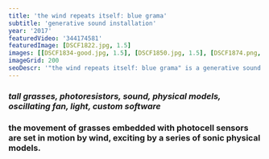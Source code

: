 ```yaml
---
title: 'the wind repeats itself: blue grama'
subtitle: 'generative sound installation'
year: '2017'
featuredVideo: '344174581'
featuredImage: [DSCF1822.jpg, 1.5]
images: [[DSCF1834-good.jpg, 1.5], [DSCF1850.jpg, 1.5], [DSCF1874.png, 1.5]]
imageGrid: 200
seoDescr: '"the wind repeats itself: blue grama" is a generative sound installation that sonifies the movement of grasses embedded with photocell sensors that are set in motion by wind'
---
```


### _tall grasses, photoresistors, sound, physical models, oscillating fan, light, custom software_

### the movement of grasses embedded with photocell sensors are set in motion by wind, exciting by a series of sonic physical models.
